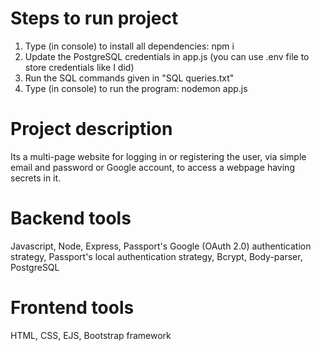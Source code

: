 # Steps to run project
1) Type (in console) to install all dependencies: npm i
2) Update the PostgreSQL credentials in app.js (you can use .env file to store credentials like I did)
3) Run the SQL commands given in "SQL queries.txt"
4) Type (in console) to run the program: nodemon app.js

# Project description
Its a multi-page website for logging in or registering the user, via simple email and password or Google account, to access a webpage having secrets in it.

# Backend tools
Javascript, Node, Express, Passport's Google (OAuth 2.0) authentication strategy, Passport's local authentication strategy, Bcrypt, Body-parser, PostgreSQL

# Frontend tools
HTML, CSS, EJS, Bootstrap framework
